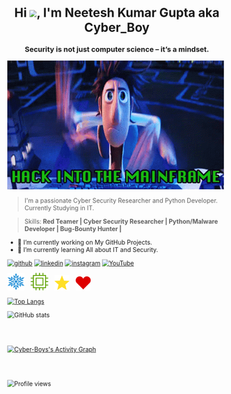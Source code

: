 <!--### Hi there 👋, \_\_**I'm Neetesh Kumar Gupta aka Cyber_Boy**\_\_
#### __*Security is not just computer science – it’s a mindset*__
-->

<h1 align="center">Hi <img src="https://raw.githubusercontent.com/MartinHeinz/MartinHeinz/master/wave.gif" width="30px">, I'm Neetesh Kumar Gupta aka Cyber_Boy</h1>
<h3 align="center">Security is not just computer science – it’s a mindset.</h3>

![gif from nerdy.dev](https://github.com/Mr-Broken/Mr-Broken/blob/main/hacker-mainframe.gif?raw=True)

<!--<img src="https://media.giphy.com/media/3oEjHWpiVIOGXT5l9m/giphy.gif" width="300">-->
> I'm a passionate Cyber Security Researcher and Python Developer. Currently Studying in IT. 


> Skills: **Red Teamer | Cyber Security Researcher | Python/Malware Developer | Bug-Bounty Hunter |**

- 🔭 I’m currently working on My GitHub Projects. 
- 🌱 I’m currently learning All about IT and Security. 


[<img src='https://cdn.jsdelivr.net/npm/simple-icons@3.0.1/icons/github.svg' alt='github' height='40'>](https://github.com/Mr-Broken)  [<img src='https://cdn.jsdelivr.net/npm/simple-icons@3.0.1/icons/linkedin.svg' alt='linkedin' height='40'>](https://www.linkedin.com/in/https://www.linkedin.com/neetesh407//)  [<img src='https://cdn.jsdelivr.net/npm/simple-icons@3.0.1/icons/instagram.svg' alt='instagram' height='40'>](https://www.instagram.com/https://www.instagram.com/its_me_neetesh/)  [<img src='https://cdn.jsdelivr.net/npm/simple-icons@3.0.1/icons/youtube.svg' alt='YouTube' height='40'>](https://www.youtube.com/channel/https://www.youtube.com/channel/UC_FtOs4utBjjbhmdaS2oh_A)  



<a href='https://archiveprogram.github.com/'><img src='https://raw.githubusercontent.com/acervenky/animated-github-badges/master/assets/acbadge.gif' width='40' height='40'></a> <a href='https://docs.github.com/en/developers'><img src='https://raw.githubusercontent.com/acervenky/animated-github-badges/master/assets/devbadge.gif' width='40' height='40'></a> <a href='https://stars.github.com/'><img src='https://raw.githubusercontent.com/acervenky/animated-github-badges/master/assets/starbadge.gif' width='35' height='35'></a> <a href='https://docs.github.com/en/github/supporting-the-open-source-community-with-github-sponsors'><img src='https://raw.githubusercontent.com/acervenky/animated-github-badges/master/assets/sponsorbadge.gif' width='35' height='35'></a> 

[![Top Langs](https://github-readme-stats.vercel.app/api/top-langs/?username=Mr-Broken)](https://github.com/anuraghazra/github-readme-stats)

![GitHub stats](https://github-readme-stats.vercel.app/api?username=Mr-Broken&show_icons=true)  

<br/>
<br/>

<a href="https://github.com/Mr-Broken/github-readme-activity-graph"><img alt="Cyber-Boys's Activity Graph" src="https://activity-graph.herokuapp.com/graph?username=Mr-Broken&bg_color=0D1117&color=5BCDEC&line=5BCDEC&point=FFFFFF&hide_border=true" /></a>

<br/>
<br/>


![Profile views](https://gpvc.arturio.dev/Mr-Broken)  
